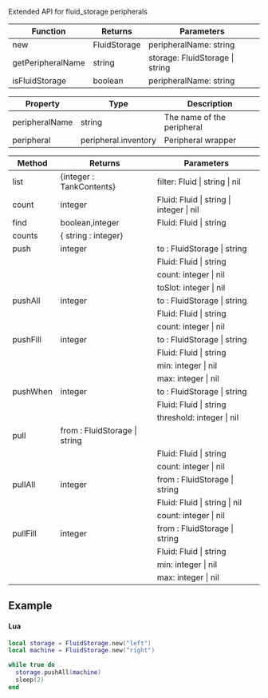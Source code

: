 Extended API for fluid_storage peripherals

|Function|Returns|Parameters|
|--|--|--|
|new|FluidStorage|peripheralName: string|
|getPeripheralName|string|storage: FluidStorage &#124; string
|isFluidStorage|boolean|peripheralName: string|

|Property|Type|Description|
|--|--|--|
| peripheralName | string | The name of the peripheral |
| peripheral | peripheral.inventory | Peripheral wrapper |

|Method|Returns|Parameters|
|--|--|--|
| list | {integer : TankContents}|filter: Fluid &#124; string &#124; nil|
| count | integer | Fluid: Fluid &#124; string &#124; integer &#124; nil |
| find | boolean,integer | Fluid: Fluid &#124; string
| counts | { string : integer} |  |
| push | integer | to : FluidStorage &#124; string |
| | | Fluid: Fluid &#124; string |
| | | count: integer &#124; nil |
| | | toSlot: integer &#124; nil |
| pushAll | integer | to : FluidStorage &#124; string |
| | | Fluid: Fluid &#124; string |
| | | count: integer &#124; nil |
| pushFill | integer | to : FluidStorage &#124; string |
| | | Fluid: Fluid &#124; string |
| | | min: integer &#124; nil |
| | | max: integer &#124; nil |
| pushWhen | integer | to : FluidStorage &#124; string |
| | | Fluid: Fluid &#124; string |
| | | threshold: integer &#124; nil |
| pull | from : FluidStorage &#124; string |
| | | Fluid: Fluid &#124; string | 
| | | count: integer &#124; nil |
| pullAll | integer | from : FluidStorage &#124; string |
| | | Fluid: Fluid &#124; string &#124; nil |
| | | count: integer &#124; nil | 
| pullFill | integer | from : FluidStorage &#124; string |
| | | Fluid: Fluid &#124; string |
| | | min: integer &#124; nil |
| | | max: integer &#124; nil |


## Example

#### Lua
```lua
local storage = FluidStorage.new("left")
local machine = FluidStorage.new("right")

while true do
  storage.pushAll(machine)
  sleep(2)
end
```
